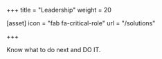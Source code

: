 +++
title = "Leadership"
weight = 20

[asset]
  icon = "fab fa-critical-role"
  url = "/solutions"

+++

Know what to do next and DO IT.